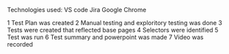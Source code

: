 Technologies used: 
VS code
Jira
Google Chrome

1 Test Plan was created 
2 Manual testing and exploritory testing was done
3 Tests were created that reflected base pages 
4 Selectors were identified
5 Test was run
6 Test summary and powerpoint was made
7 Video was recorded